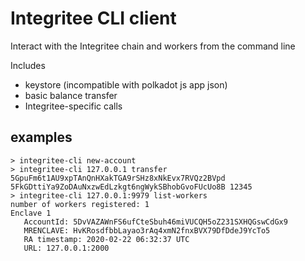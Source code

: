 # Integritee CLI client
Interact with the Integritee chain and workers from the command line

Includes
* keystore (incompatible with polkadot js app json)
* basic balance transfer
* Integritee-specific calls

## examples
```
> integritee-cli new-account
> integritee-cli 127.0.0.1 transfer 5GpuFm6t1AU9xpTAnQnHXakTGA9rSHz8xNkEvx7RVQz2BVpd 5FkGDttiYa9ZoDAuNxzwEdLzkgt6ngWykSBhobGvoFUcUo8B 12345
> integritee-cli 127.0.0.1:9979 list-workers
number of workers registered: 1
Enclave 1
   AccountId: 5DvVAZAWnFS6ufCteSbuh46miVUCQH5oZ231SXHQGswCdGx9
   MRENCLAVE: HvKRosdfbbLayao3rAq4xmN2fnxBVX79DfDdeJ9YcTo5
   RA timestamp: 2020-02-22 06:32:37 UTC
   URL: 127.0.0.1:2000
```
